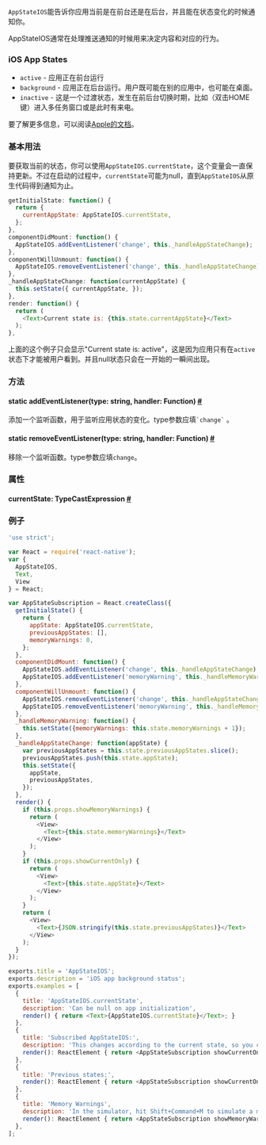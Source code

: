 `AppStateIOS`能告诉你应用当前是在前台还是在后台，并且能在状态变化的时候通知你。

AppStateIOS通常在处理推送通知的时候用来决定内容和对应的行为。

### iOS App States

* `active` - 应用正在前台运行
* `background` - 应用正在后台运行。用户既可能在别的应用中，也可能在桌面。
* `inactive` - 这是一个过渡状态，发生在前后台切换时期，比如（双击HOME键）进入多任务窗口或是此时有来电。

要了解更多信息，可以阅读[Apple的文档](https://developer.apple.com/library/ios/documentation/iPhone/Conceptual/iPhoneOSProgrammingGuide/TheAppLifeCycle/TheAppLifeCycle.html)。

### 基本用法

要获取当前的状态，你可以使用`AppStateIOS.currentState`，这个变量会一直保持更新。不过在启动的过程中，`currentState`可能为null，直到`AppStateIOS`从原生代码得到通知为止。

```javascript
getInitialState: function() {
  return {
    currentAppState: AppStateIOS.currentState,
  };
},
componentDidMount: function() {
  AppStateIOS.addEventListener('change', this._handleAppStateChange);
},
componentWillUnmount: function() {
  AppStateIOS.removeEventListener('change', this._handleAppStateChange);
},
_handleAppStateChange: function(currentAppState) {
  this.setState({ currentAppState, });
},
render: function() {
  return (
    <Text>Current state is: {this.state.currentAppState}</Text>
  );
},
```

上面的这个例子只会显示"Current state is: active"，这是因为应用只有在`active`状态下才能被用户看到。并且null状态只会在一开始的一瞬间出现。

### 方法

<div class="props">
	<div class="prop">
		<h4 class="propTitle"><a class="anchor" name="addeventlistener"></a><span class="propType">static </span>addEventListener<span class="propType">(type: string, handler: Function)</span> <a class="hash-link" href="#addeventlistener">#</a></h4>
		<div>
			<p>添加一个监听函数，用于监听应用状态的变化。type参数应填<code>`change`</code> 。</p>
		</div>
	</div>
	<div class="prop">
		<h4 class="propTitle"><a class="anchor" name="removeeventlistener"></a><span class="propType">static </span>removeEventListener<span class="propType">(type: string, handler: Function)</span> <a class="hash-link" href="#removeeventlistener">#</a></h4>
		<div>
			<p>移除一个监听函数。type参数应填<code>change</code>。</p>
		</div>
	</div>
</div>

### 属性

<div class="props">
	<div class="prop">
		<h4 class="propTitle"><a class="anchor" name="currentstate"></a>currentState<span class="propType">: TypeCastExpression</span> <a class="hash-link" href="#currentstate">#</a></h4>
	</div>
</div>

### 例子

```javascript
'use strict';

var React = require('react-native');
var {
  AppStateIOS,
  Text,
  View
} = React;

var AppStateSubscription = React.createClass({
  getInitialState() {
    return {
      appState: AppStateIOS.currentState,
      previousAppStates: [],
      memoryWarnings: 0,
    };
  },
  componentDidMount: function() {
    AppStateIOS.addEventListener('change', this._handleAppStateChange);
    AppStateIOS.addEventListener('memoryWarning', this._handleMemoryWarning);
  },
  componentWillUnmount: function() {
    AppStateIOS.removeEventListener('change', this._handleAppStateChange);
    AppStateIOS.removeEventListener('memoryWarning', this._handleMemoryWarning);
  },
  _handleMemoryWarning: function() {
    this.setState({memoryWarnings: this.state.memoryWarnings + 1});
  },
  _handleAppStateChange: function(appState) {
    var previousAppStates = this.state.previousAppStates.slice();
    previousAppStates.push(this.state.appState);
    this.setState({
      appState,
      previousAppStates,
    });
  },
  render() {
    if (this.props.showMemoryWarnings) {
      return (
        <View>
          <Text>{this.state.memoryWarnings}</Text>
        </View>
      );
    }
    if (this.props.showCurrentOnly) {
      return (
        <View>
          <Text>{this.state.appState}</Text>
        </View>
      );
    }
    return (
      <View>
        <Text>{JSON.stringify(this.state.previousAppStates)}</Text>
      </View>
    );
  }
});

exports.title = 'AppStateIOS';
exports.description = 'iOS app background status';
exports.examples = [
  {
    title: 'AppStateIOS.currentState',
    description: 'Can be null on app initialization',
    render() { return <Text>{AppStateIOS.currentState}</Text>; }
  },
  {
    title: 'Subscribed AppStateIOS:',
    description: 'This changes according to the current state, so you can only ever see it rendered as "active"',
    render(): ReactElement { return <AppStateSubscription showCurrentOnly={true} />; }
  },
  {
    title: 'Previous states:',
    render(): ReactElement { return <AppStateSubscription showCurrentOnly={false} />; }
  },
  {
    title: 'Memory Warnings',
    description: 'In the simulator, hit Shift+Command+M to simulate a memory warning.',
    render(): ReactElement { return <AppStateSubscription showMemoryWarnings={true} />; }
  },
];
```